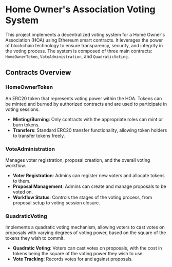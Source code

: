 # Home Owner's Association Voting System

This project implements a decentralized voting system for a Home Owner's Association (HOA) using Ethereum smart contracts. It leverages the power of blockchain technology to ensure transparency, security, and integrity in the voting process. The system is composed of three main contracts: `HomeOwnerToken`, `VoteAdministration`, and `QuadraticVoting`.

## Contracts Overview

### HomeOwnerToken

An ERC20 token that represents voting power within the HOA. Tokens can be minted and burned by authorized contracts and are used to participate in voting sessions.

- **Minting/Burning**: Only contracts with the appropriate roles can mint or burn tokens.
- **Transfers**: Standard ERC20 transfer functionality, allowing token holders to transfer tokens freely.

### VoteAdministration

Manages voter registration, proposal creation, and the overall voting workflow.

- **Voter Registration**: Admins can register new voters and allocate tokens to them.
- **Proposal Management**: Admins can create and manage proposals to be voted on.
- **Workflow Status**: Controls the stages of the voting process, from proposal setup to voting session closure.

### QuadraticVoting

Implements a quadratic voting mechanism, allowing voters to cast votes on proposals with varying degrees of voting power, based on the square of the tokens they wish to commit.

- **Quadratic Voting**: Voters can cast votes on proposals, with the cost in tokens being the square of the voting power they wish to use.
- **Vote Tracking**: Records votes for and against proposals.
